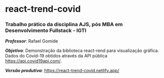 # react-trend-covid

### Trabalho prático da disciplina AJS, pós MBA em Desenvolvimento Fullstack - IGTI


**_Professor_**: Rafael Gomide

**_Objetivo_**: Demonstração da biblioteca react-rend para visualização gráfica. Dados do Covid-19 obtidos através da API pública https://api.covid19api.com/.

**_Versão produtiva_**:
https://react-trend-covid.netlify.app/
